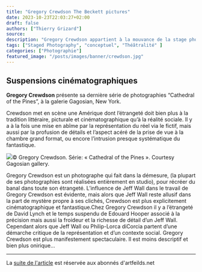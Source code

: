 ```yaml
---
title: "Gregory Crewdson The Beckett pictures"
date: 2023-10-23T22:03:27+02:00
draft: false
authors: ["Thierry Grizard"]
source:
description: "Gregory Crewdson appartient à la mouvance de la stage photography. Une photographie inspirée du cinéma et qui met en scène l'étrange, le quotidien, etc"
tags: ["Staged Photography", "conceptuel", "Théâtralité" ]
categories: ["Photographie"]
featured_image: "/posts/images/banner/crewdson.jpg"
---
```

## Suspensions cinématographiques

**Gregory Crewdson** présente sa dernière série de photographies “Cathedral of the Pines”, à la galerie Gagosian, New York.

Crewdson met en scène une Amérique dont l’étrangeté doit bien plus à la tradition littéraire, picturale et cinématographique qu’à la réalité sociale. Il y a à la fois une mise en abîme par la représentation du réel via le fictif, mais aussi par la profusion de détails et l’aspect acéré de la prise de vue à la chambre grand format, ou encore l’intrusion presque systématique du fantastique.

![](/posts/images/crewdson/gregory-crewdson-photography-cathedral-of-the-pines.004-1024x767.jpg)© Gregory Crewdson. Série: « Cathedral of the Pines ». Courtesy Gagosian gallery.

Gregory Crewdson est un photographe qui fait dans la démesure, (la plupart de ses photographies sont réalisées entièrement en studio), pour récréer du banal dans toute son étrangeté. L’influence de Jeff Wall dans le travail de Gregory Crewdson est évidente, mais alors que Jeff Wall reste allusif dans la part de mystère propre à ses clichés, Crewdson est plus explicitement cinématographique et fantastique.Chez Gregory Crewdson il y a l’étrangeté de David Lynch et le temps suspendu de Edouard Hooper associé à la précision mais aussi la froideur et la richesse de détail d’un Jeff Wall. Cependant alors que Jeff Wall ou Philip-Lorca diCorcia partent d’une démarche critique de la représentation et d’un contexte social. Gregory Crewdson est plus manifestement spectaculaire. Il est moins descriptif et bien plus onirique...

---

La [suite de l'article](https://www.artefields.net/gregory-crewdson-cathedral-of-the-pines/) est réservée aux abonnés d'artfeilds.net